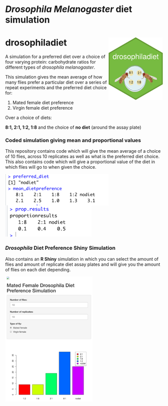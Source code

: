 # *Drosophila Melanogaster* diet simulation


# drosophiladiet <img src='images/hex-drosophiladiet.png' align="right" height="200" />
 
 
A simulation for a preferred diet over a choice of four varying protein: carbohydrate ratios for different types of *drosophila melanogaster*.  


 

This simulation gives the mean average of how many flies prefer a particular diet over a series of repeat experiments and the preferred diet choice for: 

1. Mated female diet preference
2. Virgin female diet preference 

Over a choice of diets: 

__8:1, 2:1, 1:2, 1:8__ and the choice of __no diet__ (around the assay plate)

### Coded simulation giving mean and proportional values

This repository contains code which will give the mean average of a choice of 10 flies, across 10 replicates as well as what is the preferred diet choice. 
This also contains code which will give a proportional value of the diet in which flies will go to when given the choice. 

<img src='images/meandietpreferencecode.png' align="left" height="100" /> 
<img src='images/propresults.png' height="100">




### *Drosophila* Diet Preference Shiny Simulation 


Also contains an __R Shiny__ simulation in which you can select the amount of flies and amount of replicate diet assay plates and will give you the amount of flies on each diet depending. 


<img src='images/drosophilasimulationscreenshot.png' height="400" >



